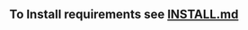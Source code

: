 ## To Install requirements see [INSTALL.md](https://github.com/Alcoholrithm/Noongil/blob/main/server/INSTALL.md)

